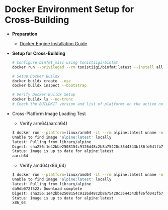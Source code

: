 # Docker Environment Setup for Cross-Building

* **Preparation**
  * [Docker Engine Installation Guide](https://docs.docker.com/engine/install/)

* **Setup for Cross-Building**
  ```bash
  # Configure binfmt_misc using tonistiigi/binfmt
  docker run --privileged --rm tonistiigi/binfmt:latest --install all

  # Setup Docker Buildx
  docker buildx create --use
  docker buildx inspect --bootstrap

  # Verify Docker Buildx Setup
  docker buildx ls --no-trunc
  # Check the BUILDKIT version and list of platforms on the active node
  ```

* Cross-Platform Image Loading Test
  * Verify arm64(aarch64)
  ```bash
  $ docker run --platform=linux/arm64 -it --rm alpine:latest uname -m
  Unable to find image 'alpine:latest' locally
  latest: Pulling from library/alpine
  Digest: sha256:1e42bbe2508154c9126d48c2b8a75420c3544343bf86fd041fb7527e017a4b4a
  Status: Image is up to date for alpine:latest
  aarch64
  ```
  * Verify amd64(x86_64)
  ```bash
  $ docker run --platform=linux/amd64 -it --rm alpine:latest uname -m
  Unable to find image 'alpine:latest' locally
  latest: Pulling from library/alpine
  da9db072f522: Download complete
  Digest: sha256:1e42bbe2508154c9126d48c2b8a75420c3544343bf86fd041fb7527e017a4b4a
  Status: Image is up to date for alpine:latest
  x86_64
  ```